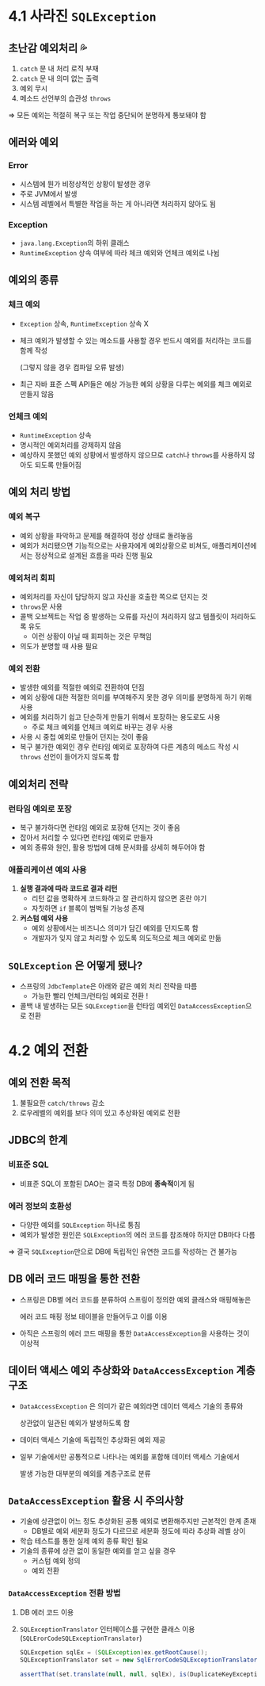 # 4.1 사라진 `SQLException`

## 초난감 예외처리 💦

1. `catch` 문 내 처리 로직 부재
2. `catch` 문 내 의미 없는 출력
3. 예외 무시
4. 메소드 선언부의 습관성 `throws`

⇒ 모든 예외는 적절히 복구 또는 작업 중단되어 분명하게 통보돼야 함

## 에러와 예외

### Error

- 시스템에 뭔가 비정상적인 상황이 발생한 경우
- 주로 JVM에서 발생
- 시스템 레벨에서 특별한 작업을 하는 게 아니라면 처리하지 않아도 됨

### Exception

- `java.lang.Exception`의 하위 클래스
- `RuntimeException` 상속 여부에 따라 체크 예외와 언체크 예외로 나뉨

## 예외의 종류

### 체크 예외

- `Exception` 상속, `RuntimeException` 상속 X
- 체크 예외가 발생할 수 있는 메소드를 사용할 경우 반드시 예외를 처리하는 코드를 함께 작성
    
    (그렇지 않을 경우 컴파일 오류 발생)
    
- 최근 자바 표준 스펙 API들은 예상 가능한 예외 상황을 다루는 예외를 체크 예외로 만들지 않음

### 언체크 예외

- `RuntimeException` 상속
- 명시적인 예외처리를 강제하지 않음
- 예상하지 못했던 예외 상황에서 발생하지 않으므로 `catch`나 `throws`를 사용하지 않아도 되도록 만들어짐

## 예외 처리 방법

### 예외 복구

- 예외 상황을 파악하고 문제를 해결하여 정상 상태로 돌려놓음
- 예외가 처리됐으면 기능적으로는 사용자에게 예외상황으로 비쳐도, 애플리케이션에서는 정상적으로 설계된 흐름을 따라 진행 필요

### 예외처리 회피

- 예외처리를 자신이 담당하지 않고 자신을 호출한 쪽으로 던지는 것
- `throws`문 사용
- 콜백 오브젝트는 작업 중 발생하는 오류를 자신이 처리하지 않고 템플릿이 처리하도록 유도
    - 이런 상황이 아닐 때 회피하는 것은 무책임
- 의도가 분명할 때 사용 필요

### 예외 전환

- 발생한 예외를 적절한 예외로 전환하여 던짐
- 예외 상황에 대한 적절한 의미를 부여해주지 못한 경우 의미를 분명하게 하기 위해 사용
- 예외를 처리하기 쉽고 단순하게 만들기 위해서 포장하는 용도로도 사용
    - 주로 체크 예외를 언체크 예외로 바꾸는 경우 사용
- 사용 시 중첩 예외로 만들어 던지는 것이 좋음
- 복구 불가한 예외인 경우 런타임 예외로 포장하여 다른 계층의 메소드 작성 시 `throws` 선언이 들어가지 않도록 함

## 예외처리 전략

### **런타임 예외로 포장**

- 복구 불가하다면 런타임 예외로 포장해 던지는 것이 좋음
- 잡아서 처리할 수 있다면 런타임 예외로 만들자
- 예외 종류와 원인, 활용 방법에 대해 문서화를 상세히 해두어야 함

### 애플리케이션 예외 사용

1. **실행 결과에 따라 코드로 결과 리턴**
    - 리턴 값을 명확하게 코드화하고 잘 관리하지 않으면 혼란 야기
    - 자칫하면 `if` 블록이 범벅될 가능성 존재
2. **커스텀 예외 사용**
    - 예외 상황에서는 비즈니스 의미가 담긴 예외를 던지도록 함
    - 개발자가 잊지 않고 처리할 수 있도록 의도적으로 체크 예외로 만듦

## `SQLException` 은 어떻게 됐나?

- 스프링의 `JdbcTemplate`은 아래와 같은 예외 처리 전략을 따름
    - 가능한 빨리 언체크/런타임 예외로 전환 !
- 콜백 내 발생하는 모든 `SQLException`을 런타임 예외인 `DataAccessException`으로 전환

# 4.2 예외 전환

## 예외 전환 목적

1. 불필요한 `catch/throws` 감소
2. 로우레벨의 예외를 보다 의미 있고 추상화된 예외로 전환

## JDBC의 한계

### 비표준 SQL

- 비표준 SQL이 포함된 DAO는 결국 특정 DB에 **종속적**이게 됨

### 에러 정보의 호환성

- 다양한 예외를 `SQLException` 하나로 퉁침
- 예외가 발생한 원인은 `SQLException`의 에러 코드를 참조해야 하지만 DB마다 다름

⇒ 결국 `SQLException`만으로 DB에 독립적인 유연한 코드를 작성하는 건 불가능

## DB 에러 코드 매핑을 통한 전환

- 스프링은 DB별 에러 코드를 분류하여 스프링이 정의한 예외 클래스와 매핑해놓은
    
    에러 코드 매핑 정보 테이블을 만들어두고 이를 이용
    
- 아직은 스프링의 에러 코드 매핑을 통한 `DataAccessException`을 사용하는 것이 이상적

## 데이터 액세스 예외 추상화와 `DataAccessException` 계층구조

- `DataAccessException` 은 의미가 같은 예외라면 데이터 액세스 기술의 종류와
    
    상관없이 일관된 예외가 발생하도록 함
    
- 데이터 액세스 기술에 독립적인 추상화된 예외 제공
- 일부 기술에서만 공통적으로 나타나는 예외를 포함해 데이터 액세스 기술에서
    
    발생 가능한 대부분의 예외를 계층구조로 분류
    

## `DataAccessException` 활용 시 주의사항

- 기술에 상관없이 어느 정도 추상화된 공통 예외로 변환해주지만 근본적인 한계 존재
    - DB별로 예외 세분화 정도가 다르므로 세분화 정도에 따라 추상화 레벨 상이
- 학습 테스트를 통한 실제 예외 종류 확인 필요
- 기술의 종류에 상관 없이 동일한 예외를 얻고 싶을 경우
    - 커스텀 예외 정의
    - 예외 전환

### `DataAccessException` 전환 방법

1. DB 에러 코드 이용
2. `SQLExceptionTranslator` 인터페이스를 구현한 클래스 이용 (`SQLErorCodeSQLExceptionTranslator`)
    
    ```java
    SQLExcpetion sqlEx = (SQLException)ex.getRootCause();
    SQLExceptionTranslator set = new SqlErrorCodeSQLExceptionTranslator(this.dataSource);
    
    assertThat(set.translate(null, null, sqlEx), is(DuplicateKeyException.class));
    ```
